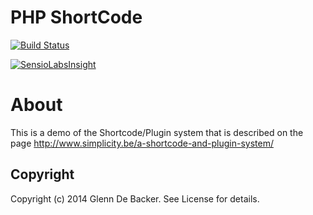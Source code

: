 # PHP ShortCode

[![Build Status](https://travis-ci.org/simplicitylab/php-shortcode.svg?branch=master)](https://travis-ci.org/simplicitylab/php-shortcode)

[![SensioLabsInsight](https://insight.sensiolabs.com/projects/7dd44c83-9154-424f-9b68-3dcec1f74e08/big.png)](https://insight.sensiolabs.com/projects/7dd44c83-9154-424f-9b68-3dcec1f74e08)

# About

This is a demo of the Shortcode/Plugin system that is described on the page http://www.simplicity.be/a-shortcode-and-plugin-system/

## Copyright
Copyright (c) 2014 Glenn De Backer. See License for details.
